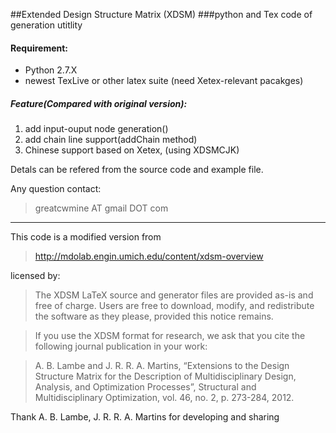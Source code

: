 ##Extended Design Structure Matrix (XDSM) 
###python and Tex code of generation utitlity 

#### Requirement:

* Python 2.7.X
* newest TexLive or other latex suite (need Xetex-relevant pacakges)


##### Feature(Compared with original version):

1. add input-ouput node generation()
2. add chain line support(addChain method)
3. Chinese support based on Xetex, (using XDSMCJK)

Detals can be refered from the source code and example file.


Any question contact:


> greatcwmine AT gmail DOT com
    

----------
This code is a modified version from 


>   http://mdolab.engin.umich.edu/content/xdsm-overview

licensed by:
> The XDSM LaTeX source and generator files are provided as-is and free of charge. Users are free to download, modify, and redistribute the software as they please, provided this notice remains. 


> If you use the XDSM format for research, we ask that you cite the following journal publication in your work:


> A. B. Lambe and J. R. R. A. Martins, “Extensions to the Design Structure Matrix for the Description of Multidisciplinary Design, Analysis, and Optimization Processes”, Structural and Multidisciplinary Optimization, vol. 46, no. 2, p. 273-284, 2012.



Thank A. B. Lambe, J. R. R. A. Martins for developing and sharing

